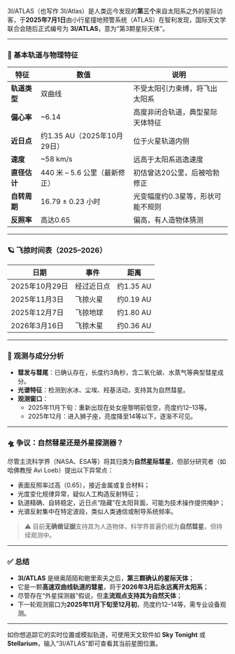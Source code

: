3I/ATLAS（也写作 3I/Atlas）是人类迄今发现的**第三个**来自太阳系之外的星际访客，于**2025年7月1日**由小行星撞地预警系统（ATLAS）在智利发现，国际天文学联合会随后正式编号为 **3I/ATLAS**，意为“第3颗星际天体”。

---

### 🌌 基本轨道与物理特征

| 特征 | 数值 | 说明 |
|------|------|------|
| **轨道类型** | 双曲线 | 不受太阳引力束缚，将飞出太阳系 |
| **偏心率** | ~6.14 | 高度非闭合轨道，典型星际天体特征 |
| **近日点** | 约1.35 AU（2025年10月29日） | 位于火星轨道内侧 |
| **速度** | ~58 km/s | 远高于太阳系逃逸速度 |
| **直径估计** | 440 米 – 5.6 公里（最新修正） | 初估曾达20公里，后被哈勃修正 |
| **自转周期** | 16.79 ± 0.23 小时 | 光变幅度约0.3星等，形状可能不规则 |
| **反照率** | 高达0.65 | 偏高，有人造物体猜测 |

---

### 🪐 飞掠时间表（2025–2026）

| 日期 | 事件 | 距离 |
|------|------|------|
| 2025年10月29日 | 经过近日点 | 约1.35 AU |
| 2025年11月3日 | 飞掠火星 | 约0.19 AU |
| 2025年12月7日 | 飞掠地球 | 约1.80 AU |
| 2026年3月16日 | 飞掠木星 | 约0.36 AU |

---

### 🔭 观测与成分分析

- **彗发与彗尾**：已确认存在，长度约3角秒，含二氧化碳、水蒸气等典型彗星成分。
- **光谱特征**：检测到水冰、尘埃、羟基活动，支持其为自然彗星。
- **观测窗口**：
  - 2025年11月下旬：重新出现在处女座黎明前低空，亮度约12–13等。
  - 2025年12月：进入狮子座，亮度降至14等以下，逐渐不可见。

---

### 🛸 争议：自然彗星还是外星探测器？

尽管主流科学界（NASA、ESA等）将其归类为**自然星际彗星**，但部分研究者（如哈佛教授 Avi Loeb）提出以下异常点：

- 表面反照率过高（0.65），接近金属或复合材料；
- 光度变化规律异常，疑似人工构造反射特征；
- 轨道精确、自转稳定，近日点“隐藏”在太阳背面，可能为技术操作提供掩护；
- 光谱反射集中在特定波段，类似人类通信或制导系统频率。

> ⚠️ 目前**无确凿证据**支持其为人造物体，科学界普遍仍视为**自然彗星**，但持续观测中。

---

### ✅ 总结

- **3I/ATLAS** 是继奥陌陌和鲍里索夫之后，**第三颗确认的星际天体**；
- 它是一颗**高速双曲线轨道的彗星**，将于**2026年3月后永远离开太阳系**；
- 尽管存在“外星探测器”假说，但**主流观点支持其为自然天体**；
- 下一轮观测窗口为**2025年11月下旬至12月初**，亮度约12–14等，需专业设备观测。

---

如你想追踪它的实时位置或模拟轨道，可使用天文软件如 **Sky Tonight** 或 **Stellarium**，输入“3I/ATLAS”即可查看其当前星图位置。